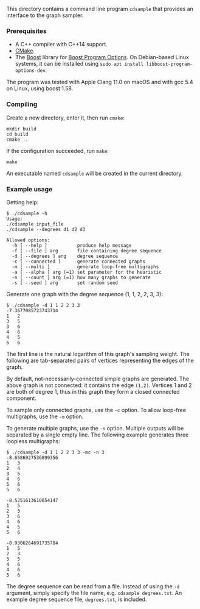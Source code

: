 This directory contains a command line program `cdsample` that provides an interface to the graph sampler.

### Prerequisites

 - A C++ compiler with C++14 support.
 - [CMake](https://cmake.org/).
 - The [Boost](https://www.boost.org/) library for [Boost Program Options](https://www.boost.org/doc/libs/release/libs/program_options/). On Debian-based Linux systems, it can be installed using `sudo apt install libboost-program-options-dev`.

The program was tested with Apple Clang 11.0 on macOS and with gcc 5.4 on Linux, using boost 1.58.

### Compiling

Create a new directory, enter it, then run `cmake`:

```
mkdir build
cd build
cmake ..
```

If the configuration succeeded, run `make`:

```
make
```

An executable named `cdsample` will be created in the current directory.


### Example usage

Getting help:

```
$ ./cdsample -h
Usage:
./cdsample input_file
./cdsample --degrees d1 d2 d3

Allowed options:
  -h [ --help ]           produce help message
  -f [ --file ] arg       file containing degree sequence
  -d [ --degrees ] arg    degree sequence
  -c [ --connected ]      generate connected graphs
  -m [ --multi ]          generate loop-free multigraphs
  -a [ --alpha ] arg (=1) set parameter for the heuristic
  -n [ --count ] arg (=1) how many graphs to generate
  -s [ --seed ] arg       set random seed
  ```

Generate one graph with the degree sequence (1, 1, 2, 2, 3, 3):

```
$ ./cdsample -d 1 1 2 2 3 3
-7.3677085723743714
1	2
3	5
3	6
4	6
4	5
5	6
```

The first line is the natural logarithm of this graph's sampling weight. The following are tab-separated pairs of vertices representing the edges of the graph.

By default, not-necessarily-connected simple graphs are generated. The above graph is not connected: it contains the edge `(1,2)`. Vertices 1 and 2 are both of degree 1, thus in this graph they form a closed connected component.

To sample only connected graphs, use the `-c` option. To allow loop-free multigraphs, use the `-m` option.

To generate multiple graphs, use the `-n` option. Multiple outputs will be separated by a single empty line. The following example generates three loopless multigraphs:

```
$ ./cdsample -d 1 1 2 2 3 3 -mc -n 3
-8.6586927536899356
1	3
2	4
3	5
4	6
5	6
5	6

-8.5251613610654147
1	5
2	3
3	6
4	6
4	5
5	6

-8.9306264691735784
1	5
2	3
3	5
4	6
4	6
5	6
```

The degree sequence can be read from a file. Instead of using the `-d` argument, simply specify the file name, e.g. `cdsample degrees.txt`. An example degree sequence file, `degrees.txt`, is included.
